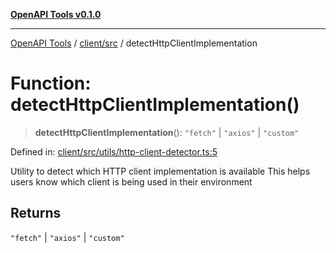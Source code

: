 [**OpenAPI Tools v0.1.0**](../../../README.md)

***

[OpenAPI Tools](../../../modules.md) / [client/src](../README.md) / detectHttpClientImplementation

# Function: detectHttpClientImplementation()

> **detectHttpClientImplementation**(): `"fetch"` \| `"axios"` \| `"custom"`

Defined in: [client/src/utils/http-client-detector.ts:5](https://github.com/Arthurmtro/openapi-tools/blob/0ec5b52fff16ef5ddecd361e9df5c625e089b42f/packages/client/src/utils/http-client-detector.ts#L5)

Utility to detect which HTTP client implementation is available
This helps users know which client is being used in their environment

## Returns

`"fetch"` \| `"axios"` \| `"custom"`
